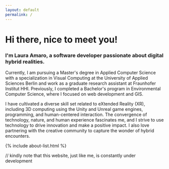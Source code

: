 ```yaml
---
layout: default
permalink: /
---
```


# Hi there, nice to meet you!  

### I'm Laura Amaro, a software developer passionate about digital hybrid realities. 

Currently, I am pursuing a Master's degree in Applied Computer Science with a specialization in Visual Computing at the University of Applied Sciences Berlin and work as a graduate research assistant at Fraunhofer Institut HHI. Previously, I completed a Bachelor's program in Environmental Computer Science, where I focused on web development and GIS.

I have cultivated a diverse skill set related to eXtended Reality (XR), including 3D computing using the Unity and Unreal game engines, programming, and human-centered interaction. The convergence of technology, nature, and human experience fascinates me, and I strive to use technology to drive innovation and make a positive impact. I also love partnering with the creative community to capture the wonder of hybrid encounters. 

{% include about-list.html %}

<p class="comment">// kindly note that this website, just like me, is constantly under development</p>